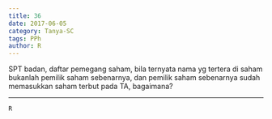 ```yaml
---
title: 36
date: 2017-06-05
category: Tanya-SC
tags: PPh
author: R
---
```


SPT badan, daftar pemegang saham, bila ternyata nama yg tertera di saham bukanlah pemilik saham sebenarnya, dan pemilik saham sebenarnya sudah memasukkan saham terbut pada TA, bagaimana?

---



`R`
